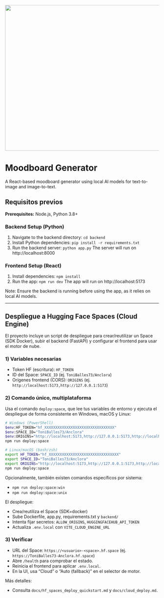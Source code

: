 <div align="center">
<img width="1200" height="475" alt="GHBanner" src="https://github.com/user-attachments/assets/0aa67016-6eaf-458a-adb2-6e31a0763ed6" />
</div>

# Moodboard Generator

A React-based moodboard generator using local AI models for text-to-image and image-to-text.

## Requisitos previos

**Prerequisites:** Node.js, Python 3.8+

### Backend Setup (Python)

1. Navigate to the backend directory:
   `cd backend`
2. Install Python dependencies:
   `pip install -r requirements.txt`
3. Run the backend server:
   `python app.py`
   The server will run on http://localhost:8000

### Frontend Setup (React)

1. Install dependencies:
   `npm install`
2. Run the app:
   `npm run dev`
   The app will run on http://localhost:5173

Note: Ensure the backend is running before using the app, as it relies on local AI models.

---

## Despliegue a Hugging Face Spaces (Cloud Engine)

El proyecto incluye un script de despliegue para crear/reutilizar un Space (SDK Docker), subir el backend (FastAPI) y configurar el frontend para usar el motor de nube.

### 1) Variables necesarias

- Token HF (escritura): `HF_TOKEN`
- ID del Space: `SPACE_ID` (ej. `ToniBalles73/Anclora`)
- Orígenes frontend (CORS): `ORIGINS` (ej. `http://localhost:5173,http://127.0.0.1:5173`)

### 2) Comando único, multiplataforma

Usa el comando `deploy:space`, que lee tus variables de entorno y ejecuta el despliegue de forma consistente en Windows, macOS y Linux:

```bash
# Windows (PowerShell)
$env:HF_TOKEN="hf_XXXXXXXXXXXXXXXXXXXXXXXXXXXXXXXX"
$env:SPACE_ID="ToniBalles73/Anclora"
$env:ORIGINS="http://localhost:5173,http://127.0.0.1:5173,http://localhost:8082,http://127.0.0.1:8082"
npm run deploy:space

# Linux/macOS (bash/zsh)
export HF_TOKEN="hf_XXXXXXXXXXXXXXXXXXXXXXXXXXXXXXXX"
export SPACE_ID="ToniBalles73/Anclora"
export ORIGINS="http://localhost:5173,http://127.0.0.1:5173,http://localhost:8082,http://127.0.0.1:8082"
npm run deploy:space
```

Opcionalmente, también existen comandos específicos por sistema:
- `npm run deploy:space:win`
- `npm run deploy:space:unix`

El despliegue:
- Crea/reutiliza el Space (SDK=docker)
- Sube Dockerfile, app.py, requirements.txt y `backend/`
- Intenta fijar secretos: `ALLOW_ORIGINS`, `HUGGINGFACEHUB_API_TOKEN`
- Actualiza `.env.local` con `VITE_CLOUD_ENGINE_URL`

### 3) Verificar

- URL del Space: `https://<usuario>-<space>.hf.space` (ej. `https://ToniBalles73-Anclora.hf.space`)
- Abre `/health` para comprobar el estado.
- Reinicia el frontend para aplicar `.env.local`.
- En la UI, usa “Cloud” o “Auto (fallback)” en el selector de motor.

Más detalles:
- Consulta `docs/hf_spaces_deploy_quickstart.md` y `docs/cloud_deploy.md`.
